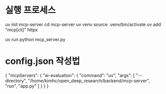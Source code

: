 # 실행 프로세스

uv init mcp-server
cd mcp-server
uv venv
source .venv/bin/activate
uv add "mcp[cli]" httpx

uv run python mcp_server.py


# config.json 작성법
{
  "mcpServers": {
    "ai-evaluation": {
      "command": "uv",
      "args": [
        "--directory",
        "/home/kimhc/open_deep_research/backend/mcp-server",
        "run",
        "app.py"
      ]
    }
  }
}
